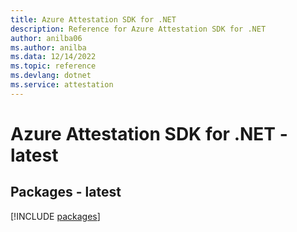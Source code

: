 ```yaml
---
title: Azure Attestation SDK for .NET
description: Reference for Azure Attestation SDK for .NET
author: anilba06
ms.author: anilba
ms.data: 12/14/2022
ms.topic: reference
ms.devlang: dotnet
ms.service: attestation
---
```

# Azure Attestation SDK for .NET - latest
## Packages - latest
[!INCLUDE [packages](attestation-index.md)]